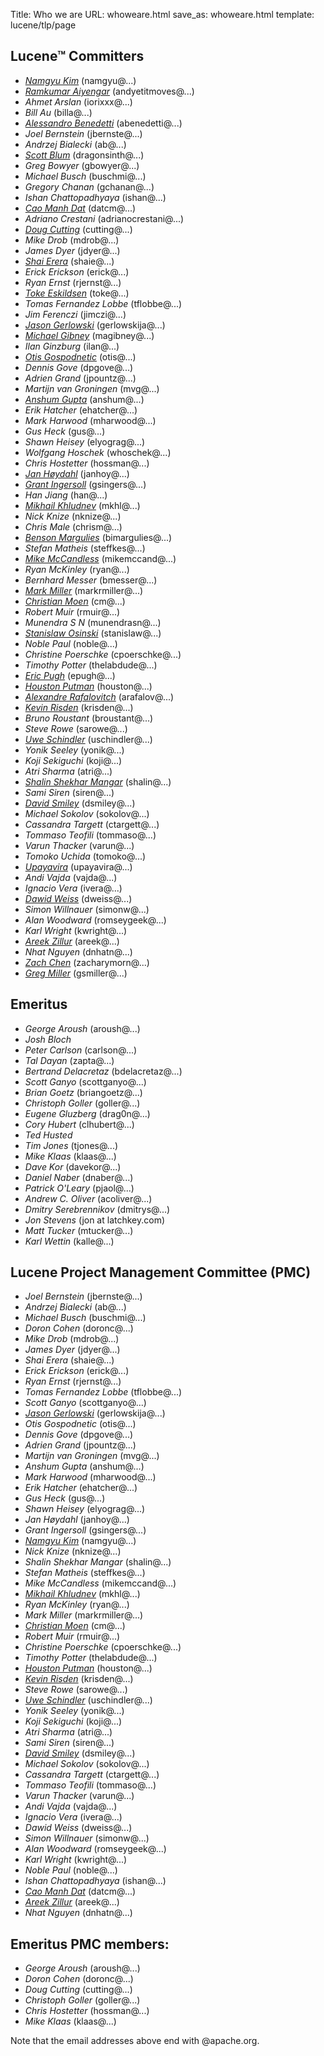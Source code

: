 Title: Who we are
URL: whoweare.html
save_as: whoweare.html
template: lucene/tlp/page

## Lucene™ Committers
- *[Namgyu Kim](https://www.linkedin.com/in/danmuzi)* (namgyu@...)
- *[Ramkumar Aiyengar](https://www.linkedin.com/in/andyetitmoves)* (andyetitmoves@...)
- *Ahmet Arslan* (iorixxx@...)
- *Bill Au* (billa@...)
- *[Alessandro Benedetti](https://www.sease.io)* (abenedetti@...)
- *Joel Bernstein* (jbernste@...)
- *Andrzej Bialecki* (ab@...)
- *[Scott Blum](https://github.com/dragonsinth)* (dragonsinth@...)
- *Greg Bowyer* (gbowyer@...)
- *Michael Busch* (buschmi@...)
- *Gregory Chanan* (gchanan@...)
- *Ishan Chattopadhyaya* (ishan@...)
- *[Cao Manh Dat](https://www.linkedin.com/in/cao-manh-dat-44244435/)* (datcm@...)
- *Adriano Crestani* (adrianocrestani@...)
- *[Doug Cutting](http://blog.lucene.com/)* (cutting@...)
- *Mike Drob* (mdrob@...)
- *James Dyer* (jdyer@...)
- *[Shai Erera](http://shaierera.blogspot.com/)* (shaie@...)
- *Erick Erickson* (erick@...)
- *Ryan Ernst* (rjernst@...)
- *[Toke Eskildsen](https://sbdevel.wordpress.com/author/eskildsen/)* (toke@...)
- *Tomas Fernandez Lobbe* (tflobbe@...)
- *Jim Ferenczi* (jimczi@...)
- *[Jason Gerlowski](https://twitter.com/jeg90)* (gerlowskija@...)
- *[Michael Gibney](https://michaelgibney.net/)* (magibney@...)
- *Ilan Ginzburg* (ilan@...)
- *[Otis Gospodnetic](http://www.sematext.com)* (otis@...)
- *Dennis Gove* (dpgove@...)
- *Adrien Grand* (jpountz@...)
- *Martijn van Groningen* (mvg@...)
- *[Anshum Gupta](https://twitter.com/anshumgupta)* (anshum@...)
- *Erik Hatcher* (ehatcher@...)
- *Mark Harwood* (mharwood@...)
- *Gus Heck* (gus@...)
- *Shawn Heisey* (elyograg@...)
- *Wolfgang Hoschek* (whoschek@...)
- *Chris Hostetter* (hossman@...)
- *[Jan H&oslash;ydahl](http://www.cominvent.com/)* (janhoy@...)
- *[Grant Ingersoll](http://lucene.grantingersoll.com)* (gsingers@...)
- *Han Jiang* (han@...)
- *[Mikhail Khludnev](https://plus.google.com/+MikhailKhludnev)* (mkhl@...)
- *Nick Knize* (nknize@...)
- *Chris Male* (chrism@...)
- *[Benson Margulies](http://www.basistech.com/management/)* (bimargulies@...)
- *Stefan Matheis* (steffkes@...)
- *[Mike McCandless](http://blog.mikemccandless.com)* (mikemccand@...)
- *Ryan McKinley* (ryan@...)
- *Bernhard Messer* (bmesser@...)
- *[Mark Miller](http://twitter.com/heismark)* (markrmiller@...)
- *[Christian Moen](http://www.atilika.com)* (cm@...)
- *Robert Muir* (rmuir@...)
- *Munendra S N* (munendrasn@...)
- *[Stanislaw Osinski](http://stanislaw.osinski.name)* (stanislaw@...)
- *Noble Paul* (noble@...)
- *Christine Poerschke* (cpoerschke@...)
- *Timothy Potter* (thelabdude@...)
- *[Eric Pugh](https://www.linkedin.com/in/epugh)* (epugh@...)
- *[Houston Putman](http://www.linkedin.com/in/houston-putman-3b662361)* (houston@...)
- *[Alexandre Rafalovitch](http://www.solr-start.com/)* (arafalov@...)
- *[Kevin Risden](https://risdenk.github.io/)* (krisden@...)
- *Bruno Roustant* (broustant@...)
- *Steve Rowe* (sarowe@...)
- *[Uwe Schindler](http://www.thetaphi.de/)* (uschindler@...)
- *Yonik Seeley* (yonik@...)
- *Koji Sekiguchi* (koji@...)
- *Atri Sharma* (atri@...)
- *[Shalin Shekhar Mangar](http://shal.in)* (shalin@...)
- *Sami Siren* (siren@...)
- *[David Smiley](http://www.linkedin.com/in/davidwsmiley)* (dsmiley@...)
- *Michael Sokolov* (sokolov@...)
- *Cassandra Targett* (ctargett@...)
- *Tommaso Teofili* (tommaso@...)
- *Varun Thacker* (varun@...)
- *Tomoko Uchida* (tomoko@...)
- *[Upayavira](http://www.odoko.com)* (upayavira@...)
- *Andi Vajda* (vajda@...)
- *Ignacio Vera* (ivera@...)
- *[Dawid Weiss](http://www.dawidweiss.com/)* (dweiss@...)
- *Simon Willnauer* (simonw@...)
- *Alan Woodward* (romseygeek@...)
- *Karl Wright* (kwright@...)
- *[Areek Zillur](http://www.linkedin.com/in/areekzillur)* (areek@...)
- *Nhat Nguyen* (dnhatn@...)
- *[Zach Chen](http://www.linkedin.com/in/zacharychen)* (zacharymorn@...)
- *[Greg Miller](http://www.linkedin.com/in/greg-miller-7399636)* (gsmiller@...)

## Emeritus

- *George Aroush* (aroush@...)
- *Josh Bloch*
- *Peter Carlson* (carlson@...)
- *Tal Dayan* (zapta@...)
- *Bertrand Delacretaz* (bdelacretaz@...)
- *Scott Ganyo* (scottganyo@...)
- *Brian Goetz* (briangoetz@...)
- *Christoph Goller* (goller@...)
- *Eugene Gluzberg* (drag0n@...)
- *Cory Hubert* (clhubert@...)
- *Ted Husted*
- *Tim Jones* (tjones@...)
- *Mike Klaas* (klaas@...)
- *Dave Kor* (davekor@...)
- *Daniel Naber* (dnaber@...)
- *Patrick O'Leary* (pjaol@...)
- *Andrew C. Oliver* (acoliver@...)
- *Dmitry Serebrennikov* (dmitrys@...)
- *Jon Stevens* (jon at latchkey.com)
- *Matt Tucker* (mtucker@...)
- *Karl Wettin* (kalle@...)

## Lucene Project Management Committee (PMC)

  - *Joel Bernstein* (jbernste@...)
  - *Andrzej Bialecki* (ab@...)
  - *Michael Busch* (buschmi@...)
  - *Doron Cohen* (doronc@...)
  - *Mike Drob* (mdrob@...)
  - *James Dyer* (jdyer@...)
  - *Shai Erera* (shaie@...)
  - *Erick Erickson* (erick@...)
  - *Ryan Ernst* (rjernst@...)
  - *Tomas Fernandez Lobbe* (tflobbe@...)
  - *Scott Ganyo* (scottganyo@...)
  - *[Jason Gerlowski](https://twitter.com/jeg90)* (gerlowskija@...)
  - *Otis Gospodnetic* (otis@...)
  - *Dennis Gove* (dpgove@...)
  - *Adrien Grand* (jpountz@...)
  - *Martijn van Groningen* (mvg@...)
  - *Anshum Gupta* (anshum@...)
  - *Mark Harwood* (mharwood@...)
  - *Erik Hatcher* (ehatcher@...)
  - *Gus Heck* (gus@...)
  - *Shawn Heisey* (elyograg@...)
  - *Jan H&oslash;ydahl* (janhoy@...)
  - *Grant Ingersoll* (gsingers@...)
  - *[Namgyu Kim](https://www.linkedin.com/in/danmuzi)* (namgyu@...)
  - *Nick Knize* (nknize@...)
  - *Shalin Shekhar Mangar* (shalin@...)
  - *Stefan Matheis* (steffkes@...)
  - *Mike McCandless* (mikemccand@...)
  - *[Mikhail Khludnev](https://plus.google.com/+MikhailKhludnev)* (mkhl@...)
  - *Ryan McKinley* (ryan@...)
  - *Mark Miller* (markrmiller@...)
  - *[Christian Moen](http://www.atilika.com)* (cm@...)
  - *Robert Muir* (rmuir@...)
  - *Christine Poerschke* (cpoerschke@...)
  - *Timothy Potter* (thelabdude@...)
  - *[Houston Putman](http://www.linkedin.com/in/houston-putman-3b662361)* (houston@...)
  - *[Kevin Risden](https://risdenk.github.io/)* (krisden@...)
  - *Steve Rowe* (sarowe@...)
  - *[Uwe Schindler](http://www.thetaphi.de/)* (uschindler@...)
  - *Yonik Seeley* (yonik@...)
  - *Koji Sekiguchi* (koji@...)
  - *Atri Sharma* (atri@...)
  - *Sami Siren* (siren@...)
  - *[David Smiley](http://www.linkedin.com/in/davidwsmiley)* (dsmiley@...)
  - *Michael Sokolov* (sokolov@...)
  - *Cassandra Targett* (ctargett@...)
  - *Tommaso Teofili* (tommaso@...)
  - *Varun Thacker* (varun@...)
  - *Andi Vajda* (vajda@...)
  - *Ignacio Vera* (ivera@...)
  - *Dawid Weiss* (dweiss@...)
  - *Simon Willnauer* (simonw@...)
  - *Alan Woodward* (romseygeek@...)
  - *Karl Wright* (kwright@...)
  - *Noble Paul* (noble@...)
  - *Ishan Chattopadhyaya* (ishan@...)
  - *[Cao Manh Dat](https://www.linkedin.com/in/cao-manh-dat-44244435/)* (datcm@...)
  - *[Areek Zillur](http://www.linkedin.com/in/areekzillur)* (areek@...)
  - *Nhat Nguyen* (dnhatn@...)

## Emeritus PMC members:

- *George Aroush* (aroush@...)
- *Doron Cohen* (doronc@...)
- *Doug Cutting* (cutting@...)
- *Christoph Goller* (goller@...)
- *Chris Hostetter* (hossman@...)
- *Mike Klaas* (klaas@...)

Note that the email addresses above end with @apache.org.

